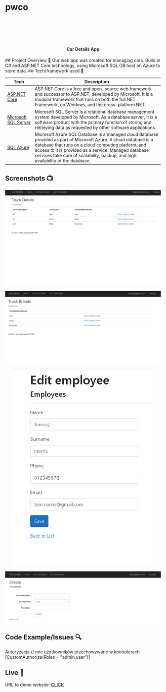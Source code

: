 # pwco<h1 align="center">

<br>

<br>

<br>

</h1>

<h4 align="center">Car Details App</h4>
## Project Overview 🎉
Our web app was created for managing cars. Build in C# and ASP.NET Core technology, using Microsoft SQL DB host on Azure to store data. 
## Tech/framework used 🔧

| Tech                                                    | Description                              |
| ------------------------------------------------------- | ---------------------------------------- |
| [ASP.NET Core](https://docs.microsoft.com/pl-pl/aspnet/core/introduction-to-aspnet-core?view=aspnetcore-6.0)                         | ASP.NET Core is a free and open-source web framework and successor to ASP.NET, developed by Microsoft. It is a modular framework that runs on both the full.NET Framework, on Windows, and the cross-platform.NET.    |
| [Microsoft SQL Server](https://docs.microsoft.com/en-us/sql/sql-server/?view=sql-server-ver15)                          | Microsoft SQL Server is a relational database management system developed by Microsoft. As a database server, it is a software product with the primary function of storing and retrieving data as requested by other software applications.  |
| [SQL Azure](https://azure.microsoft.com/en-us/services/load-balancer/?&ef_id=EAIaIQobChMIwIT2guCz9QIVStiyCh3XaQonEAAYASAAEgIRLvD_BwE:G:s&OCID=AID2200242_SEM_EAIaIQobChMIwIT2guCz9QIVStiyCh3XaQonEAAYASAAEgIRLvD_BwE:G:s&gclid=EAIaIQobChMIwIT2guCz9QIVStiyCh3XaQonEAAYASAAEgIRLvD_BwE)                           | Microsoft Azure SQL Database is a managed cloud database provided as part of Microsoft Azure. A cloud database is a database that runs on a cloud computing platform, and access to it is provided as a service. Managed database services take care of scalability, backup, and high availability of the database.   |


## Screenshots 📺

<p align="center">
    <img src="https://github.com/Przemyslawmlodawski/CRUD/blob/master/Screenshot/mainscreen.png" alt="Screenshot">
</p>

<p align="center">
    <img src="https://github.com/Przemyslawmlodawski/CRUD/blob/master/Screenshot/TruckBrands.png" alt="Screenshot">
</p>

<p align="center">
    <img src="https://github.com/TheNFC/pwco/blob/master/screenshots/Edit.png" alt="Screenshot">
</p>
<p align="center">
    <img src="https://github.com/Przemyslawmlodawski/CRUD/blob/master/Screenshot/add.png" alt="Screenshot">
</p>


## Code Example/Issues 🔍
Autoryzacja
// role użytkowników przechowywane w kontrolerach
[CustomAuthorize(Roles = "admin,user")]
## Live 📍
URL to demo website: [CLICK](https://crud20220116131103.azurewebsites.net/TruckDetails)
